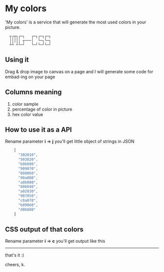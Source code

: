 My colors
=========

'My colors' is a service that will generate the most used colors in your picture. 

```
  ┬┌┬┐┌─┐   ┌─┐┌─┐┌─┐
  │││││ ┬───│  └─┐└─┐
  ┴┴ ┴└─┘   └─┘└─┘└─┘
```


Using it
----------

Drag & drop image to canvas on a page and I will generate some code for embad-ing on your page

Columns meaning
-----------------------

1. color sample
2. percentage of color in picture
3. hex color value

How to use it as a API
------------------------------

Rename parameter **i** => **j** you'll get little object of strings in JSON

```javascript
	[
	  "302010",
	  "503020",
	  "b0b090",
	  "909070",
	  "808060",
	  "90a080",
	  "a0b080",
	  "806040",
	  "a02030",
	  "907050",
	  "c0a070",
	  "b09060",
	  "d0b080"
	]
```

CSS output of that colors
----------------------------------

Rename parameter **i** => **c** you'll get output like this





- - -
that's it :)

cheers, k.
